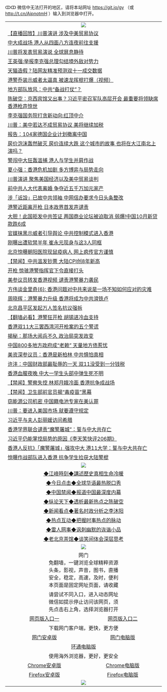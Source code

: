 ↀↀ 微信中无法打开的地区，请将本站网址 https://git.io/gy （或 http://t.cn/AipnotmH ）输入到浏览器中打开。 

 <table>

  <tr>
    <td colspan="2" align=center><img src="https://cdn.jsdelivr.net/gh/gyoupiodf/im1/20190822-2.jpg"></td>
 </tr>
<tr><td colspan="2" align="left"><a href="https://xball.casa/oo.aspx?name=c1094356&key=eqxowaguscvmxdgc&from=gy">【直播回放】川普演讲 涉及中美贸易协议</a></td></tr>
<tr><td colspan="2" align="left"><a href="https://xball.casa/oo.aspx?name=c1094464&key=eqxowaguscvmxdgc&from=gy">中大成战场 港人从四面八方连夜前往支援</a></td></tr>
<tr><td colspan="2" align="left"><a href="https://xball.casa/oo.aspx?name=c1094357&key=eqxowaguscvmxdgc&from=gy">川普将发表贸易演说 全球屏息静待</a></td></tr>
<tr><td colspan="2" align="left"><a href="https://xball.casa/oo.aspx?name=c945116&key=eqxowaguscvmxdgc&from=gy">王英强:举报李克强总理勾结境外敌对势力</a></td></tr>
<tr><td colspan="2" align="left"><a href="https://xball.casa/oo.aspx?name=c1094460&key=eqxowaguscvmxdgc&from=gy">天猫造假？陆网友精准预测双十一成交数据</a></td></tr>
<tr><td colspan="2" align="left"><a href="https://xball.casa/oo.aspx?name=c1094330&key=eqxowaguscvmxdgc&from=gy">港警乔装示威者太逼真 被速龙挥棍打爆（视频）</a></td></tr>
<tr><td colspan="2" align="left"><a href="https://xball.casa/oo.aspx?name=c1003668&key=eqxowaguscvmxdgc&from=gy">地方部队放风：中共“备战打仗”？</a></td></tr>
<tr><td colspan="2" align="left"><a href="https://xball.casa/oo.aspx?name=c1093853&key=eqxowaguscvmxdgc&from=gy">陈破空：京西宾馆又出事？习近平密召军队高层开会 最重要将领缺席 香港枪声惊世</a></td></tr>
<tr><td colspan="2" align="left"><a href="https://xball.casa/oo.aspx?name=c1094432&key=eqxowaguscvmxdgc&from=gy">李克强国务院打贪新动向:红顶中介</a></td></tr>
<tr><td colspan="2" align="left"><a href="https://xball.casa/oo.aspx?name=c1094457&key=eqxowaguscvmxdgc&from=gy">川普：美中若达不成贸易协议 美将继续加税</a></td></tr>
<tr><td colspan="2" align="left"><a href="https://xball.casa/oo.aspx?name=c1094461&key=eqxowaguscvmxdgc&from=gy">报告：104家德国企业计划撤离中国</a></td></tr>
<tr><td colspan="2" align="left"><a href="https://xball.casa/oo.aspx?name=c1094222&key=eqxowaguscvmxdgc&from=gy">房价泡沫轰然破灭 房价连续大跌 这个城市的故事 也将在大江南北上演吗？</a></td></tr>
<tr><td colspan="2" align="left"><a href="https://xball.casa/oo.aspx?name=c1094465&key=eqxowaguscvmxdgc&from=gy">警闯中大狂轰滥捕 港人与学生并肩作战</a></td></tr>
<tr><td colspan="2" align="left"><a href="https://xball.casa/oo.aspx?name=c1094285&key=eqxowaguscvmxdgc&from=gy">夏小强：香港危机加剧 多方博弈与局势走向</a></td></tr>
<tr><td colspan="2" align="left"><a href="https://xball.casa/oo.aspx?name=c1094458&key=eqxowaguscvmxdgc&from=gy">川普演讲 聚焦美国经济以及美中贸易谈判</a></td></tr>
<tr><td colspan="2" align="left"><a href="https://xball.casa/oo.aspx?name=c1094355&key=eqxowaguscvmxdgc&from=gy">前中共人大代表离婚 争夺近五千万加元家产</a></td></tr>
<tr><td colspan="2" align="left"><a href="https://xball.casa/oo.aspx?name=c1094418&key=eqxowaguscvmxdgc&from=gy">涉「诋毁」已故中共领袖 中网信办要求今日头条整改</a></td></tr>
<tr><td colspan="2" align="left"><a href="https://xball.casa/oo.aspx?name=c1094376&key=eqxowaguscvmxdgc&from=gy">港警近距离开枪 日本政界首发声谴责</a></td></tr>
<tr><td colspan="2" align="left"><a href="https://xball.casa/oo.aspx?name=c1094215&key=eqxowaguscvmxdgc&from=gy">大胆！此国拒发中共签证 两国商业论坛被迫取消 弱爆!中国10月新贷款跌6成</a></td></tr>
<tr><td colspan="2" align="left"><a href="https://xball.casa/oo.aspx?name=c1094453&key=eqxowaguscvmxdgc&from=gy">官媒抹黑示威者引导舆论 中共控制模式进入香港</a></td></tr>
<tr><td colspan="2" align="left"><a href="https://xball.casa/oo.aspx?name=c1094029&key=eqxowaguscvmxdgc&from=gy">刚曝出遭软禁半年 崔永元现身与这3人同框</a></td></tr>
<tr><td colspan="2" align="left"><a href="https://xball.casa/oo.aspx?name=c1094428&key=eqxowaguscvmxdgc&from=gy">北京惊曝朝阳医院现鼠疫病人 网上疯传官方谨慎</a></td></tr>
<tr><td colspan="2" align="left"><a href="https://xball.casa/oo.aspx?name=c1094442&key=eqxowaguscvmxdgc&from=gy">【禁闻】中共滥发钞票 大陆CPI创8年新高</a></td></tr>
<tr><td colspan="2" align="left"><a href="https://xball.casa/oo.aspx?name=c1094431&key=eqxowaguscvmxdgc&from=gy">开枪 惊骇港警指挥官下令直接打头</a></td></tr>
<tr><td colspan="2" align="left"><a href="https://xball.casa/oo.aspx?name=c1094466&key=eqxowaguscvmxdgc&from=gy">美参议员转发香港视频 谴责港警暴力袭民</a></td></tr>
<tr><td colspan="2" align="left"><a href="https://xball.casa/oo.aspx?name=c1094307&key=eqxowaguscvmxdgc&from=gy">方伟谈金里奇(6): 香港问题对中共来说是一场不知如何应对的灾难</a></td></tr>
<tr><td colspan="2" align="left"><a href="https://xball.casa/oo.aspx?name=c1094462&key=eqxowaguscvmxdgc&from=gy">周晓辉：港警暴力升级 香港将成为中共滑铁卢</a></td></tr>
<tr><td colspan="2" align="left"><a href="https://xball.casa/oo.aspx?name=c1094329&key=eqxowaguscvmxdgc&from=gy">北京昌平区发起万人签名抗议强拆</a></td></tr>
<tr><td colspan="2" align="left"><a href="https://xball.casa/oo.aspx?name=c1094039&key=eqxowaguscvmxdgc&from=gy">【翻墙必看】港警狂开枪 胡锡进冷血支持</a></td></tr>
<tr><td colspan="2" align="left"><a href="https://xball.casa/oo.aspx?name=c1094374&key=eqxowaguscvmxdgc&from=gy">香港双11大三罢西湾河开枪案的五个警谎</a></td></tr>
<tr><td colspan="2" align="left"><a href="https://xball.casa/oo.aspx?name=c1093498&key=eqxowaguscvmxdgc&from=gy">揭秘：那场大阅兵不久 政治局突发政变</a></td></tr>
<tr><td colspan="2" align="left"><a href="https://xball.casa/oo.aspx?name=c1094473&key=eqxowaguscvmxdgc&from=gy">中国800多地方政府成“老赖” 天量地方债惹忧</a></td></tr>
<tr><td colspan="2" align="left"><a href="https://xball.casa/oo.aspx?name=c1094463&key=eqxowaguscvmxdgc&from=gy">美资深参议员：香港是新柏林 中共惧怕真相</a></td></tr>
<tr><td colspan="2" align="left"><a href="https://xball.casa/oo.aspx?name=c1093993&key=eqxowaguscvmxdgc&from=gy">许沣：中国财政部最耻辱的一天 双11没受到一分钱税</a></td></tr>
<tr><td colspan="2" align="left"><a href="https://xball.casa/oo.aspx?name=c1094425&key=eqxowaguscvmxdgc&from=gy">香港血腥夜晚 中大一学生头部中弹生死不明</a></td></tr>
<tr><td colspan="2" align="left"><a href="https://xball.casa/oo.aspx?name=c1094441&key=eqxowaguscvmxdgc&from=gy">【禁闻】警察失控 林郑月娥冷面 香港抗争成战场</a></td></tr>
<tr><td colspan="2" align="left"><a href="https://xball.casa/oo.aspx?name=c1094475&key=eqxowaguscvmxdgc&from=gy">【禁闻】卫生部前官员揭“毒疫苗”黑幕</a></td></tr>
<tr><td colspan="2" align="left"><a href="https://xball.casa/oo.aspx?name=c1094472&key=eqxowaguscvmxdgc&from=gy">窃能源公司机密 中国籍电池专家在美认罪</a></td></tr>
<tr><td colspan="2" align="left"><a href="https://xball.casa/oo.aspx?name=c1094449&key=eqxowaguscvmxdgc&from=gy">川普：要进入美国市场 就要遵守规定</a></td></tr>
<tr><td colspan="2" align="left"><a href="https://xball.casa/oo.aspx?name=c1093838&key=eqxowaguscvmxdgc&from=gy">习近平与夫人彭丽媛访问希腊</a></td></tr>
<tr><td colspan="2" align="left"><a href="https://xball.casa/oo.aspx?name=c1094484&key=eqxowaguscvmxdgc&from=gy">香港学界联合谴责“魔警屠城”：誓与中大共存亡</a></td></tr>
<tr><td colspan="2" align="left"><a href="https://xball.casa/oo.aspx?name=c1093878&key=eqxowaguscvmxdgc&from=gy">习近平仍能掌控局势的原因《李天笑快评206期》</a></td></tr>
<tr><td colspan="2" align="left"><a href="https://xball.casa/oo.aspx?name=c1094424&key=eqxowaguscvmxdgc&from=gy">香港人反抗》「魔警屠城」强攻中大 港11大学：誓与中大共存亡</a></td></tr>
<tr><td colspan="2" align="left"><a href="https://xball.casa/oo.aspx?name=c1094486&key=eqxowaguscvmxdgc&from=gy">惊曝作战部队进入香港 抗争学生捡获大陆警棍</a></td></tr>
 <tr>
   <td colspan="2" align=center><img src="https://cdn.jsdelivr.net/gh/gyoupiodf/im1/jf-1.jpg"></td>
  </tr>
   <tr>
   <td colspan="2" align=center> 
<a href="https://xball.casa/oo.aspx?name=c922850&key=eqxowaguscvmxdgc&from=gy&tag=9877">◆江峰時刻◆講述歷史真相生命冷暖</a><br/>
    </td>
  </tr>
   <tr>
   <td colspan="2" align=center> 
<a href="https://xball.casa/oo.aspx?name=c816850&key=eqxowaguscvmxdgc&from=gy&tag=9877">◆今日点击◆全球华语最热脱口秀</a><br/>
    </td>
  </tr>
  <tr>
  <td colspan="2" align=center>
<a href="https://xball.casa/oo.aspx?name=c816860&key=eqxowaguscvmxdgc&from=gy&tag=99733110">◆中国禁闻◆报道中国最深度内幕</a><br/>
   </tr>
  <tr>
     <td colspan="2" align=center>
<a href="https://xball.casa/oo.aspx?name=c816855&key=eqxowaguscvmxdgc&from=gy&tag=997110">◆纵论天下◆透析最新热点之陈破空</a><br/>
   </tr>
   <tr>
      <td colspan="2" align=center>
<a href="https://xball.casa/oo.aspx?name=c838308&key=eqxowaguscvmxdgc&from=gy&tag=9973110">◆新闻看点◆著名时政分析之李沐阳</a><br/>
   </tr>
   <tr>
     <td colspan="2" align=center>
<a href="https://xball.casa/oo.aspx?name=c816852&key=eqxowaguscvmxdgc&from=gy&tag=9733110">◆热点互动◆把握时事热点的脉动</a><br/>
   </tr>
   <tr>
      <td colspan="2" align=center>
<a href="https://xball.casa/oo.aspx?name=c816694&key=eqxowaguscvmxdgc&from=gy&tag=93310">◆雷人网事◆讽刺幽默的诙谐小品</a><br/>
   </tr>
   <tr>
    <td colspan="2" align=center>
<a href="https://xball.casa/oo.aspx?name=c816650&key=eqxowaguscvmxdgc&from=gy&tag=9973110">◆老北京茶馆◆谈笑间体会深层思考</a><br/>
   </tr>
 <tr>
    <td colspan="2" align="center"><img src="https://gitlab.com/ogate2/up/raw/master/_/oGate65.jpg"/></td>
  </tr>
  <tr>
    <td colspan="2" align="center">网门<br/>免翻墙，一键浏览全球精粹资源<br/>头条，影视，声音，图书，直播<br/>安全，稳定，高速，及时，便利<br/>本页面是固定网址页面，请收藏</td>
  <tr>
  <tr>
    <td colspan="2" align="center">请尝试不同入口，进入动态网址<br/>微信如提示停止访问该网页，须<br/>先点击右上角，选择浏览器打开</td>
  <tr>
  <tr>
    <td align="center"><a href="https://gl.githack.com/ofile/up/raw/master/showm.htm">网页版入口一</a></td>
    <td align="center"><a href="https://lijcxlvzmlxs.xroot.pw/oo.aspx?key=mvmsehdxxcbsukzw&from=gy">网页版入口二</a></td>
  </tr>
  <tr>
    <td colspan="2" align="center">下载网门客户端，更快，更方便</td>
  <tr>
  <tr>
    <td align="center"><a href="https://gitlab.com/ogate2/up/raw/master/_/oGatea.apk">网门安卓版</a></td>
    <td align="center"><a href="https://gitlab.com/ogate2/up/raw/master/_/oGate.zip">网门电脑版</a></td>
  </tr>
  <tr>
    <td colspan="2" align="center"><a href="https://gitlab.com/ogate2/up/raw/master/_/oPipe.zip">环通电脑版</a></td>
  </tr>
  <tr>
    <td colspan="2" align="center">使用海外浏览器，更好，更安全</td>
  <tr>
  <tr>
    <td align="center"><a href="https://gitlab.com/ogate2/up/raw/master/_/Chrome.apk">Chrome安卓版</a></td>
    <td align="center"><a href="https://gitlab.com/ogate2/up/raw/master/_/Chrome.zip">Chrome电脑版</a></td>
  </tr>
  <tr>
    <td align="center"><a href="https://gitlab.com/ogate2/up/raw/master/_/Firefox.apk">Firefox安卓版</a></td>
    <td align="center"><a href="https://gitlab.com/ogate2/up/raw/master/_/Firefox.zip">Firefox电脑版</a></td>
  </tr>
  <tr>
    <td colspan="2" align="center"><img src="https://gitlab.com/ogate2/up/raw/master/_/oGate640.jpg"/></td>
  </tr>
</table>

